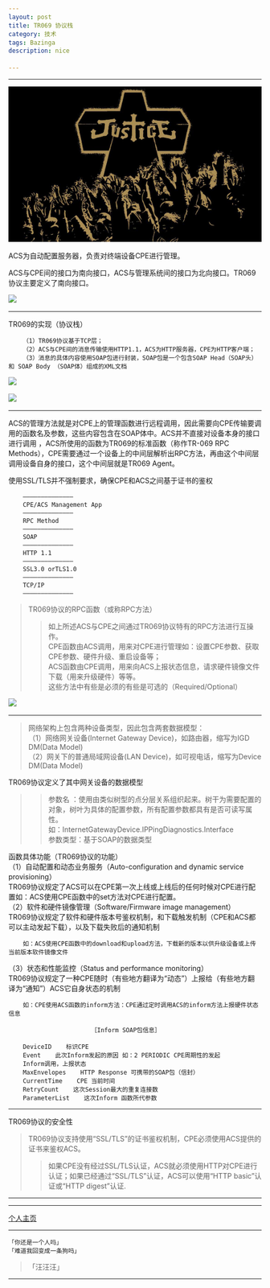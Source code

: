 ```yaml
---
layout: post
title: TR069 协议栈
category: 技术
tags: Bazinga
description: nice

---
```

----------

![](https://raw.githubusercontent.com/Ashtray/Ashtray.github.io/master/imag/JUSTICE.png)  

ACS为自动配置服务器，负责对终端设备CPE进行管理。  

ACS与CPE间的接口为南向接口，ACS与管理系统间的接口为北向接口。TR069协议主要定义了南向接口。  


<!-- more -->

![](http://p.blog.csdn.net/images/p_blog_csdn_net/Dreamcode/EntryImages/20090205/tr069framework.jpg)

---------

TR069的实现（协议栈）
  
		（1）TR069协议基于TCP层；  
		（2）ACS与CPE间的消息传输使用HTTP1.1，ACS为HTTP服务器，CPE为HTTP客户端；  
		（3）消息的具体内容使用SOAP包进行封装，SOAP包是一个包含SOAP Head（SOAP头）和 SOAP Body （SOAP体）组成的XML文档   


![](http://p.blog.csdn.net/images/p_blog_csdn_net/Dreamcode/EntryImages/20090205/SOAPMessage.jpg)

![](http://p.blog.csdn.net/images/p_blog_csdn_net/Dreamcode/EntryImages/20090205/SOAPBindingWithHttp.jpg)

-----


ACS的管理方法就是对CPE上的管理函数进行远程调用，因此需要向CPE传输要调用的函数名及参数，这些内容包含在SOAP体中。ACS并不直接对设备本身的接口进行调用 ，ACS所使用的函数为TR069的标准函数（称作TR-069 RPC Methods），CPE需要通过一个设备上的中间层解析出RPC方法，再由这个中间层调用设备自身的接口，这个中间层就是TR069 Agent。  

使用SSL/TLS并不强制要求，确保CPE和ACS之间基于证书的鉴权
 
		——————————————  
		CPE/ACS Management App  
		——————————————  
		RPC Method  
		——————————————  
		SOAP
		——————————————  
		HTTP 1.1
		——————————————  
		SSL3.0 orTLS1.0
		——————————————  
		TCP/IP
		——————————————  


>TR069协议的RPC函数（或称RPC方法）  
>>如上所述ACS与CPE之间通过TR069协议特有的RPC方法进行互操作。  
  CPE函数由ACS调用，用来对CPE进行管理如：设置CPE参数、获取CPE参数、硬件升级、重启设备等；  
  ACS函数由CPE调用，用来向ACS上报状态信息，请求硬件镜像文件下载（用来升级硬件）等等。  
  这些方法中有些是必须的有些是可选的（Required/Optional）  

![](http://p.blog.csdn.net/images/p_blog_csdn_net/Dreamcode/EntryImages/20090206/RPCMethods.jpg)

----------

>网络架构上包含两种设备类型，因此包含两套数据模型：  
   （1）网络网关设备(Internet Gateway Device)，如路由器，缩写为IGD DM(Data Model)  
   （2）网关下的普通局域网设备(LAN Device)，如可视电话，缩写为Device DM(Data Model)   


TR069协议定义了其中网关设备的数据模型  

>>参数名  ：使用由类似树型的点分层关系组织起来。树干为需要配置的对象，树叶为具体的配置参数，所有配置参数都具有是否可读写属性。  
              如：InternetGatewayDevice.IPPingDiagnostics.Interface  
>>参数类型：基于SOAP的数据类型  

函数具体功能（TR069协议的功能）  
 （1）自动配置和动态业务服务（Auto-configuration and dynamic service provisioning）  
      TR069协议规定了ACS可以在CPE第一次上线或上线后的任何时候对CPE进行配置如：ACS使用CPE函数中的set方法对CPE进行配置。  
 （2）软件和硬件镜像管理（Software/Firmware image management）  
      TR069协议规定了软件和硬件版本号鉴权机制，和下载触发机制（CPE和ACS都可以主动发起下载），以及下载失败后的通知机制  

        如：ACS使用CPE函数中的download和upload方法，下载新的版本以供升级设备或上传当前版本软件镜像文件  

 （3）状态和性能监控（Status and performance monitoring）  
      TR069协议规定了一种CPE随时（有些地方翻译为“动态”）上报给（有些地方翻译为“通知”）ACS它自身状态的机制  

        如：CPE使用ACS函数的inform方法：CPE通过定时调用ACS的inform方法上报硬件状态信息  

                           ［Inform SOAP包信息］  

		DeviceID    标识CPE
		Event    此次Inform发起的原因 如：2 PERIODIC CPE周期性的发起
		Inform调用，上报状态
		MaxEnvelopes    HTTP Response 可携带的SOAP包（信封）      
		CurrentTime    CPE 当前时间
		RetryCount    这次Session最大的重复连接数
		ParameterList    这次Inform 函数所代参数

-----------

TR069协议的安全性  

>TR069协议支持使用“SSL/TLS”的证书鉴权机制，CPE必须使用ACS提供的证书来鉴权ACS。  
>>如果CPE没有经过SSL/TLS认证，ACS就必须使用HTTP对CPE进行认证；如果已经通过“SSL/TLS”认证，ACS可以使用“HTTP basic”认证或“HTTP digest”认证.  


--------






--------------------

[个人主页](http://Ashtray.github.io)

----------

	「你还是一个人吗」
	「难道我回变成一条狗吗」  

>「汪汪汪」

-----------------
    
 
